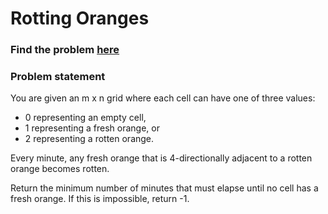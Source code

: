 # Rotting Oranges

### Find the problem [here](https://leetcode.com/problems/rotting-oranges/) 

### Problem statement
You are given an m x n grid where each cell can have one of three values:

- 0 representing an empty cell,
- 1 representing a fresh orange, or
- 2 representing a rotten orange.

Every minute, any fresh orange that is 4-directionally adjacent to a rotten orange becomes rotten.

Return the minimum number of minutes that must elapse until no cell has a fresh orange. If this is impossible, return -1.

